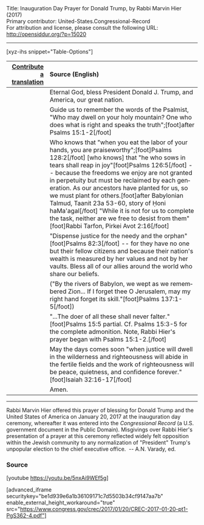 <html>
<head></head>
<body>
Title: Inauguration Day Prayer for Donald Trump, by Rabbi Marvin Hier (2017)<br />
Primary contributor: United-States.Congressional-Record<br />
For attribution and license, please consult the following URL: <a href="http://opensiddur.org/?p=15020">http://opensiddur.org/?p=15020</a>
<p />
<hr />

[xyz-ihs snippet="Table-Options"]<table style="margin-left: auto; margin-right: auto;" class="draggable">
<thead><tr><th id="x" style="text-align: right;"><a href="/contributing/upload/">Contribute a translation</a></th><th style="text-align: left;">Source (English)</th></tr></thead>
<tbody>
<tr><td style="vertical-align:top;">
<div class="liturgy" lang="he">

</span></div></td>
 
<td style="vertical-align:top;">
<div class="english" lang="en">
Eternal God, 
bless President Donald J. Trump, 
and America, our great nation.
</div></td></tr>


<tr><td style="vertical-align:top;">
<div class="liturgy" lang="he">

</span></div></td>
 
<td style="vertical-align:top;">
<div class="english" lang="en">
Guide us to remember the words of the Psalmist, 
"Who may dwell on your holy mountain? 
One who does what is right 
and speaks the truth";[foot]after Psalms 15:1-2[/foot]
</div></td></tr>


<tr><td style="vertical-align:top;">
<div class="liturgy" lang="he">

</span></div></td>
 
<td style="vertical-align:top;">
<div class="english" lang="en">
Who knows that "when you eat the labor of your hands, 
you are praiseworthy";[foot]Psalms 128:2[/foot]
[who knows] that "he who sows in tears 
shall reap in joy"[foot]Psalms 126:5[/foot] -- 
because the freedoms we enjoy 
are not granted in perpetuity 
but must be reclaimed 
by each generation.
As our ancestors have planted for us, 
so we must plant for others.[foot]after Babylonian Talmud, Taanit 23a 53-60, story of Ḥoni haMa'agal[/foot] 
"While it is not for us to complete the task, 
neither are we free to desist from them"[foot]Rabbi Tarfon, Pirkei Avot 2:16[/foot]
</div></td></tr>


<tr><td style="vertical-align:top;">
<div class="liturgy" lang="he">

</span></div></td>
 
<td style="vertical-align:top;">
<div class="english" lang="en">
"Dispense justice for the needy and the orphan"[foot]Psalms 82:3[/foot] -- 
for they have no one but their fellow citizens 
and because their nation's wealth 
is measured by her values 
and not by her vaults.
Bless all of our allies around the world 
who share our beliefs. 
</div></td></tr>


<tr><td style="vertical-align:top;">
<div class="liturgy" lang="he">

</span></div></td>
 
<td style="vertical-align:top;">
<div class="english" lang="en">
("By the rivers of Babylon, 
we wept as we remembered Zion... 
If I forget thee O Jerusalem, 
may my right hand forget its skill."[foot]Psalms 137:1-5[/foot])
</div></td></tr>


<tr><td style="vertical-align:top;">
<div class="liturgy" lang="he">

</span></div></td>
 
<td style="vertical-align:top;">
<div class="english" lang="en">
"...The doer of all these 
shall never falter."[foot]Psalms 15:5 partial. Cf. Psalms 15:3-5 for the complete admonition. Note, Rabbi Hier's prayer began with Psalms 15:1-2.[/foot]
</div></td></tr>


<tr><td style="vertical-align:top;">
<div class="liturgy" lang="he">

</span></div></td>
 
<td style="vertical-align:top;">
<div class="english" lang="en">
May the days comes soon 
"when justice will dwell in the wilderness 
and righteousness will abide in the fertile fields 
and the work of righteousness 
will be peace, quietness, and confidence 
forever."[foot]Isaiah 32:16-17[/foot]
</div></td></tr>


<tr><td style="vertical-align:top;">
<div class="liturgy" lang="he">

</span></div></td>
 
<td style="vertical-align:top;">
<div class="english" lang="en">
Amen.
</div></td></tr>
</tbody></table>

<hr />

Rabbi Marvin Hier offered this prayer of blessing for Donald Trump and the United States of America on January 20, 2017 at the inauguration day ceremony, whereafter it was entered into the <em>Congressional Record</em> (a U.S. government document in the Public Domain). Misgivings over Rabbi Hier's presentation of a prayer at this ceremony reflected widely felt opposition within the Jewish community to any normalization of "President" Trump's unpopular election to the chief executive office.  -- A.N. Varady, ed.

<h3>Source</h3>

[youtube https://youtu.be/5nxAi9WEf5g]

[advanced_iframe securitykey="be1d939e6a1b36109171c7d5503b34cf9147aa7b" enable_external_height_workaround="true" src="https://www.congress.gov/crec/2017/01/20/CREC-2017-01-20-pt1-PgS362-4.pdf"]
</body>
</html>